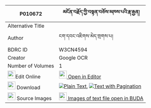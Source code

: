|P010672|མངོན་བརྗོད་ཀྱི་བསྟན་བཅོས་མཁས་པའི་རྣ་རྒྱན། 
| --- | --- 
|Alternative Title |
|Author| ངག་དབང་འཇིགས་མེད་གྲགས་པ།
|BDRC ID | W3CN4594
|Creator | Google OCR
|Number of Volumes| 1
|<img width="25" src="https://img.icons8.com/color/25/000000/edit-property.png">Edit Online| [<img width="25" src="https://avatars.githubusercontent.com/u/45091458?s=200&v=4"> Open in Editor](http://editor.openpecha.org/P010672)
|<img width="25" src="https://img.icons8.com/fluent/48/000000/download-2.png"/>  Download | [![](https://img.icons8.com/color/20/000000/txt.png)Plain Text](https://github.com/Openpecha/P010672/releases/download/v1/ngonjo_kyi_tencho_khepa_i_nagy_plain_P010672.zip), [![](https://img.icons8.com/color/20/000000/txt.png)Text with Pagination](https://github.com/Openpecha/P010672/releases/download/v1/ngonjo_kyi_tencho_khepa_i_nagy_pages_P010672.zip)
|<img width="25" src="https://img.icons8.com/plasticine/100/000000/pictures-folder.png"/>  Source Images | [<img width="25" src="https://library.bdrc.io/icons/BUDA-small.svg"> Images of text file open in BUDA](https://library.bdrc.io/show/bdr:W3CN4594)